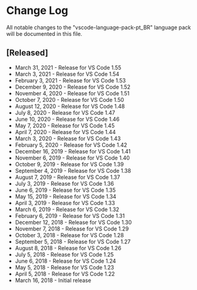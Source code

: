 # Change Log
All notable changes to the "vscode-language-pack-pt_BR" language pack will be documented in this file.

## [Released]
* March 31, 2021 - Release for VS Code 1.55
* March 3, 2021 - Release for VS Code 1.54
* February 3, 2021 - Release for VS Code 1.53
* December 9, 2020 - Release for VS Code 1.52
* November 4, 2020 - Release for VS Code 1.51
* October 7, 2020 - Release for VS Code 1.50
* August 12, 2020 -  Release for VS Code 1.48
* July 8, 2020 -  Release for VS Code 1.47
* June 10, 2020 -  Release for VS Code 1.46
* May 7, 2020 -  Release for VS Code 1.45
* April 7, 2020 -  Release for VS Code 1.44
* March 3, 2020 -  Release for VS Code 1.43
* February 5, 2020 -  Release for VS Code 1.42
* December 16, 2019 -  Release for VS Code 1.41
* November 6, 2019 -  Release for VS Code 1.40
* October 9, 2019 - Release for VS Code 1.39
* September 4, 2019 - Release for VS Code 1.38
* August 7, 2019 - Release for VS Code 1.37
* July 3, 2019 - Release for VS Code 1.36
* June 6, 2019 - Release for VS Code 1.35
* May 15, 2019 - Release for VS Code 1.34
* April 3, 2019 - Release for VS Code 1.33
* March 6, 2019 - Release for VS Code 1.32
* February 6, 2019 - Release for VS Code 1.31
* December 12, 2018 - Release for VS Code 1.30
* November 7, 2018 - Release for VS Code 1.29
* October 3, 2018 - Release for VS Code 1.28
* September 5, 2018 - Release for VS Code 1.27
* August 8, 2018 - Release for VS Code 1.26
* July 5, 2018 - Release for VS Code 1.25
* June 6, 2018 - Release for VS Code 1.24
* May 5, 2018  - Release for VS Code 1.23
* April 5, 2018 - Release for VS Code 1.22
* March 16, 2018 - Initial release
